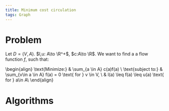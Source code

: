 ```yaml
---
title: Minimum cost circulation
tags: Graph
---
```


# Problem
Let $D=(V,A)$. $l,u: A\to \R^+$, $c:A\to \R$. We want to find a a flow function $f$, such that:

\begin{align}
\text{Minimize:} & \sum_{a \in A} c(a)f(a) \\
\text{subject to:} & \sum_{v\in a \in A} f(a) = 0 \text{ for } v \in V, \\
& l(a) \leq f(a) \leq u(a) \text{ for } a\in A\\
\end{align}

# Algorithms

